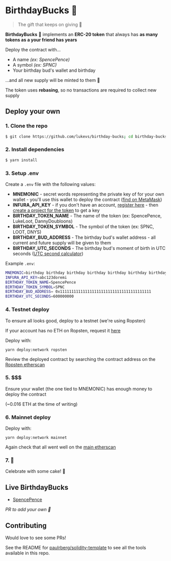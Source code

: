 # BirthdayBucks 🎂
> The gift that keeps on giving 🥰

**BirthdayBucks** 🎂 implements an **ERC-20 token** that always has **as many tokens as a your friend has years**

Deploy the contract with...
- A name _(ex: SpencePence)_
- A symbol _(ex: SPNC)_
- Your birthday bud's wallet and birthday

...and all new supply will be minted to them 🎁

The token uses **rebasing**, so no transactions are required to collect new supply

## Deploy your own

### 1. Clone the repo

```sh
$ git clone https://github.com/lukevs/birthday-bucks; cd birthday-bucks
```

### 2. Install dependencies

```sh
$ yarn install
```

### 3. Setup .env

Create a `.env` file with the following values:
- **MNEMONIC** - secret words representing the private key of for your own wallet - you'll use this wallet to deploy the contract ([find on MetaMask](https://metamask.zendesk.com/hc/en-us/articles/360015290032-How-to-Reveal-Your-Seed-Phrase-Secret-Recovery-Phrase))
- **INFURA_API_KEY** - if you don't have an account, [register here](https://infura.io/register) - then [create a project for the token](https://infura.io/dashboard/ethereum) to get a key
- **BIRTHDAY_TOKEN_NAME** - The name of the token (ex: SpencePence, LukeLoot, DannyDoubloons)
- **BIRTHDAY_TOKEN_SYMBOL** - The symbol of the token (ex: SPNC, LOOT, DNYS)
- **BIRTHDAY_BUD_ADDRESS** - The birthday bud's wallet address - all current and future supply will be given to them
- **BIRTHDAY_UTC_SECONDS** - The birthday bud's moment of birth in UTC seconds ([UTC second calculator](https://www.epochconverter.com/))

Example `.env`:
```sh
MNEMONIC=birthday birthday birthday birthday birthday birthday birthday birthday birthday birthday birthday birthday
INFURA_API_KEY=abc123doremi
BIRTHDAY_TOKEN_NAME=SpencePence
BIRTHDAY_TOKEN_SYMBOL=SPNC
BIRTHDAY_BUD_ADDRESS= 0x1111111111111111111111111111111111111111
BIRTHDAY_UTC_SECONDS=600000000
```

### 4. Testnet deploy

To ensure all looks good, deploy to a testnet (we're using Ropsten)

If your account has no ETH on Ropsten, request it [here](https://faucet.ropsten.be/)

Deploy with:

```
yarn deploy:network ropsten
```

Review the deployed contract by searching the contract address on the [Ropsten etherscan](https://ropsten.etherscan.io/)


### 5. $$$

Ensure your wallet (the one tied to MNEMONIC) has enough money to deploy the contract

(~0.016 ETH at the time of writing)


### 6. Mainnet deploy

Deploy with:

```
yarn deploy:network mainnet
```

Again check that all went well on the [main etherscan](http://etherscan.io/)

### 7. 🥳

Celebrate with some cake! 🍰

## Live BirthdayBucks
- [SpencePence](https://etherscan.io/token/0x2164b848a27f4d51db4e9a7c349dabd54cf15e4d)

_PR to add your own 🎉_

## Contributing

Would love to see some PRs!

See the README for [paulrberg/solidity-template](https://github.com/paulrberg/solidity-template) to see all the tools available in this repo.
